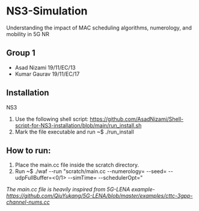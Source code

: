 # NS3-Simulation
Understanding the impact of MAC scheduling algorithms, numerology, and mobility in 5G NR

## Group 1

- Asad Nizami 19/11/EC/13
- Kumar Gaurav 19/11/EC/17

## Installation 

NS3

1. Use the following shell script: https://github.com/AsadNizami/Shell-script-for-NS3-installation/blob/main/run_install.sh
2. Mark the file executable and run ~$ ./run_install

## How to run:

1. Place the main.cc file inside the scratch directory.
2. Run ~$ ./waf --run "scratch/main.cc --numerology=<numerology> --seed=<seed> --udpFullBuffer=<0/1> --simTime=<time> --schedulerOpt=<algorithm>"


*The main.cc file is heavily inspired from 5G-LENA example- https://github.com/QiuYukang/5G-LENA/blob/master/examples/cttc-3gpp-channel-nums.cc*

